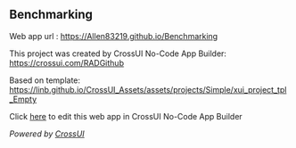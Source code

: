 ## Benchmarking
Web app url : https://Allen83219.github.io/Benchmarking

This project was created by CrossUI No-Code App Builder: https://crossui.com/RADGithub

Based on template: https://linb.github.io/CrossUI_Assets/assets/projects/Simple/xui_project_tpl_Empty

Click [here](https://crossui.com/RADGithub/#!from=github&owner=Allen83219&repo=Benchmarking) to edit this web app in CrossUI No-Code App Builder

<i>Powered by [CrossUI](https://crossui.com)</i>
